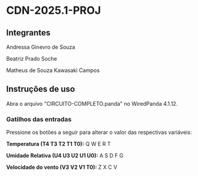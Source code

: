 # CDN-2025.1-PROJ

## Integrantes
Andressa Ginevro de Souza

Beatriz Prado Soche

Matheus de Souza Kawasaki Campos

## Instruções de uso
Abra o arquivo "CIRCUITO-COMPLETO.panda" no WiredPanda 4.1.12.
### Gatilhos das entradas
Pressione os botões a seguir para alterar o valor das respectivas variáveis:

**Temperatura (T4 T3 T2 T1 T0):** Q W E R T

**Umidade Relativa (U4 U3 U2 U1 U0):** A S D F G

**Velocidade do vento (V3 V2 V1 T0):** Z X C V
